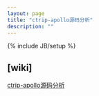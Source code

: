 ```yaml
---
layout: page
title: "ctrip-apollo源码分析"
description: ""
---
```

{% include JB/setup %}

    
    
## [wiki]
[ctrip-apollo源码分析](https://github.com/18965050/apollo/wiki/Apollo%E6%BA%90%E7%A0%81%E5%88%86%E6%9E%90 "ctrip-apollo源码分析")